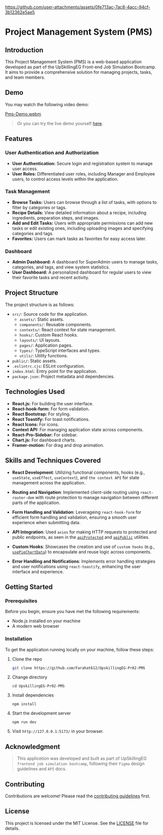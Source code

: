
https://github.com/user-attachments/assets/0fe713ac-7ac8-4acc-94cf-3b12362e5ae5
# Project Management System (PMS)

## Introduction

This Project Management System (PMS) is a web-based application developed as part of the UpSkillingEG Front-end Job Simulation Bootcamp. It aims to provide a comprehensive solution for managing projects, tasks, and team members.

## Demo

You may watch the following video demo:

[Pms-Demo.webm](https://github.com/user-attachments/assets/9bfdd463-e553-48bd-8495-b81016406043)

> Or you can try the live demo yourself [here](https://upskilling-pms.netlify.app/).

## Features

### User Authentication and Authorization

- **User Authentication:** Secure login and registration system to manage user access.
- **User Roles:** Differentiated user roles, including Manager and Employee users, to control access levels within the application.

### Task Management

- **Browse Tasks:** Users can browse through a list of tasks, with options to filter by categories or tags.
- **Recipe Details:** View detailed information about a recipe, including ingredients, preparation steps, and images.
- **Add and Edit Tasks:** Users with appropriate permissions can add new tasks or edit existing ones, including uploading images and specifying categories and tags.
- **Favorites:** Users can mark tasks as favorites for easy access later.

### Dashboard

- **Admin Dashboard:** A dashboard for SuperAdmin users to manage tasks, categories, and tags, and view system statistics.
- **User Dashboard:** A personalized dashboard for regular users to view their favorite tasks and recent activity.

## Project Structure

The project structure is as follows:

- `src/`: Source code for the application.
  - `assets/`: Static assets.
  - `components/`: Reusable components.
  - `contexts/`: React context for state management.
  - `hooks/`: Custom React hooks.
  - `layouts/`: UI layouts.
  - `pages/`: Application pages.
  - `types/`: TypeScript interfaces and types.
  - `utils/`: Utility functions.
- `public/`: Static assets.
- `.eslintrc.cjs`: ESLint configuration.
- `index.html`: Entry point for the application.
- `package.json`: Project metadata and dependencies.

## Technologies Used

- **React.js:** For building the user interface.
- **React-hook-form:** For form validation.
- **React Bootstrap:** For styling.
- **React Toastify:** For toast notifications.
- **React Icons:** For icons.
- **Context API:** For managing application state across components.
- **React-Pro-Sidebar:** For sidebar.
- **Chart.js:** For dashboard charts.
- **Framer-motion:** For drag and drop animation.

## Skills and Techniques Covered

- **React Development**: Utilizing functional components, hooks (e.g., `useState`, `useEffect`, `useContext`), and `the context API` for state management across the application.

- **Routing and Navigation**: Implemented client-side routing using `react-router-dom` with route protection to manage navigation between different parts of the application.

- **Form Handling and Validation**: Leverageing `react-hook-form` for efficient form handling and validation, ensuring a smooth user experience when submitting data.

- **API Integration**: Used `axios` for making HTTP requests to protected and public endpoints, as seen in the [`apiProtected`](src/utils/api.ts) and [`apiPublic`](src/utils/api.ts) utilities.

- **Custom Hooks**: Showcases the creation and use of `custom hooks` (e.g., [`usePieChartData`](src/hooks/other/usePieChartData.ts)) to encapsulate and reuse logic across components.

- **Error Handling and Notifications**: Implements error handling strategies and user notifications using `react-toastify`, enhancing the user interface and experience.

## Getting Started

### Prerequisites

Before you begin, ensure you have met the following requirements:

- Node.js installed on your machine
- A modern web browser

### Installation

To get the application running locally on your machine, follow these steps:

1. Clone the repo

   ```sh
   git clone https://github.com/Farahat612/UpskillingEG-Pr02-PMS
   ```

2. Change directory

   ```shell
   cd UpskillingEG-Pr02-PMS
   ```

3. Install dependencies

   ```shell
   npm install
   ```

4. Start the development server

   ```shell
   npm run dev
   ```

5. Visit `http://127.0.0.1:5173/` in your browser.

## Acknowledgment

> This applicetion was developed and built as part of UpSkillingEG `frontend job simulation bootcamp`, following their `Figma` design guidelines and `API` docs.

## Contributing

Contributions are welcome! Please read the [contributing guidelines](CONTRIBUTING.md) first.

## License

This project is licensed under the MIT License. See the [LICENSE](LICENSE.md) file for details.
